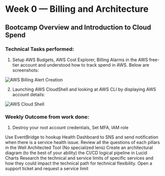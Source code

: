 # Week 0 — Billing and Architecture

## Bootcamp Overview and Introduction to Cloud Spend

### Technical Tasks performed:

1. Setup AWS Budgets,  AWS Cost Explorer, Billing Alarms in the AWS free-tier account and understood how to track spend in AWS. Below are screenshots:

![AWS Billing Alert Creation](https://user-images.githubusercontent.com/28305009/221284479-4fa159e8-c944-4592-8350-05a60e8e2f14.png)


2. Launching AWS CloudShell and looking at AWS CLI by displaying AWS account details:

![AWS Cloud Shell](https://user-images.githubusercontent.com/28305009/221285847-3582673d-bdbd-4e26-9e28-3bc58452145b.png)

### Weekly Outcome from work done:

1. Destroy your root account credentials, Set MFA, IAM role



Use EventBridge to hookup Health Dashboard to SNS and send notification when there is a service health issue.
Review all the questions of each pillars in the Well Architected Tool (No specialized lens)
Create an architectural diagram (to the best of your ability) the CI/CD logical pipeline in Lucid Charts
Research the technical and service limits of specific services and how they could impact the technical path for technical flexibility. 
Open a support ticket and request a service limit
